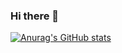 ### Hi there 👋
[![Anurag's GitHub stats](https://github-readme-stats.vercel.app/api?username=Hypenexy)](https://github.com/anuraghazra/github-readme-stats)

<!--
**Hypenexy/Hypenexy** is a ✨ _special_ ✨ repository because its `README.md` (this file) appears on your GitHub profile.

Here are some ideas to get you started:

- 🔭 I’m currently working on ...
- 🌱 I’m currently learning ...
- 👯 I’m looking to collaborate on ...
- 🤔 I’m looking for help with ...
- 💬 Ask me about ...
- 📫 How to reach me: ...
- 😄 Pronouns: ...
- ⚡ Fun fact: ...
-->

